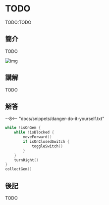 # TODO

TODO:TODO

## 簡介

TODO

![img](https://imagedelivery.net/cdkaXPuFls5qlrh3GM4hfA/7c7fbfe1-6ae0-4e24-00c5-93c5d1c9cb00/public)

## 講解

TODO

## 解答

--8<-- "docs/snippets/danger-do-it-yourself.txt"

```swift linenums="1"
while !isOnGem {
    while !isBlocked {
        moveForward()
        if isOnClosedSwitch {
            toggleSwitch()
        }
    }
    turnRight()
}
collectGem()
```

## 後記

TODO
